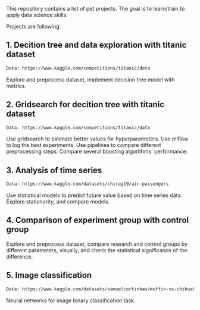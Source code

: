 This repository contains a list of pet projects. The goal is to learn/train to apply data science skills.

Projects are following: 
## 1. Decition tree and data exploration with titanic dataset 
```diff
Data: https://www.kaggle.com/competitions/titanic/data
```
Explore and preprocess dataset, implement decision tree model with metrics.

## 2. Gridsearch for decition tree with titanic dataset 
```diff
Data: https://www.kaggle.com/competitions/titanic/data
```
Use gridsearch to estimate better values for hyperparameters. Use mlflow to log the best experiments. Use pipelines to compare different preprocessing steps. Compare several boosting algorithms' performance.

## 3. Analysis of time series
```diff
Data: https://www.kaggle.com/datasets/chirag19/air-passengers 
```
Use statistical models to predict future value based on time series data. Explore stationarity, and compare models.

## 4. Comparison of experiment group with control group

Explore and preprocess dataset, compare research and control groups by different parameters, visually, and check the statistical significance of the difference.

## 5. Image classification
```diff
Data: https://www.kaggle.com/datasets/samuelcortinhas/muffin-vs-chihuahua-image-classification 
```
Neural networks for image binary classification task.



